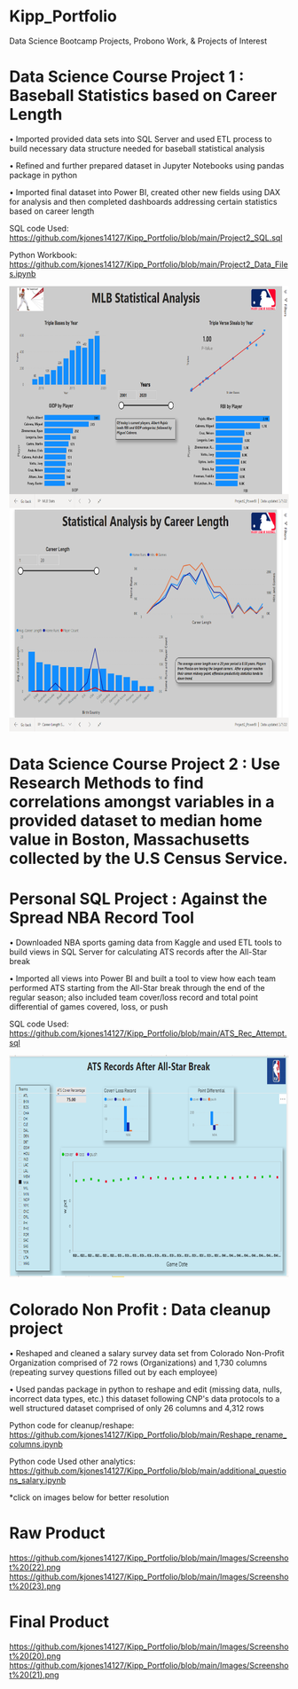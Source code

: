 # Kipp_Portfolio
Data Science Bootcamp Projects, Probono Work, & Projects of Interest 

# Data Science Course Project 1 : Baseball Statistics based on Career Length
•	Imported provided data sets into SQL Server and used ETL process to build necessary data structure needed for baseball statistical analysis  

•	Refined and further prepared dataset in Jupyter Notebooks using pandas package in python 

•	Imported final dataset into Power BI, created other new fields using DAX for analysis and then completed dashboards addressing certain statistics based on career length 

SQL code Used: https://github.com/kjones14127/Kipp_Portfolio/blob/main/Project2_SQL.sql

Python Workbook: https://github.com/kjones14127/Kipp_Portfolio/blob/main/Project2_Data_Files.ipynb

<img src="https://github.com/kjones14127/Kipp_Portfolio/blob/main/Images/Screenshot%20(7).png" width="700" height="400">
<img src="https://github.com/kjones14127/Kipp_Portfolio/blob/main/Images/Screenshot%20(8).png" width="700" height="400">

# Data Science Course Project 2 : Use Research Methods to find correlations amongst variables in a provided dataset to median home value in Boston, Massachusetts collected by the U.S Census Service. 

# Personal SQL Project : Against the Spread NBA Record Tool 
•	Downloaded NBA sports gaming data from Kaggle and used ETL tools to build views in SQL Server for calculating ATS records after the All-Star break

•	Imported all views into Power BI and built a tool to view how each team performed ATS starting from the All-Star break through the end of the regular season; also included team cover/loss record and total point differential of games covered, loss, or push 

SQL code Used: https://github.com/kjones14127/Kipp_Portfolio/blob/main/ATS_Rec_Attempt.sql

<img src="https://github.com/kjones14127/Kipp_Portfolio/blob/main/Images/Final_Dashboard.png" width="700" height="400">

# Colorado Non Profit : Data cleanup project
•	Reshaped and cleaned a salary survey data set from Colorado Non-Profit Organization comprised of 72 rows (Organizations) and 1,730 columns (repeating survey questions filled out by each employee) 

•	Used pandas package in python to reshape and edit (missing data, nulls, incorrect data types, etc.) this dataset following CNP's data protocols to a well structured dataset comprised of only 26 columns and 4,312 rows

Python code for cleanup/reshape: https://github.com/kjones14127/Kipp_Portfolio/blob/main/Reshape_rename_columns.ipynb

Python code Used other analytics: https://github.com/kjones14127/Kipp_Portfolio/blob/main/additional_questions_salary.ipynb

*click on images below for better resolution
# Raw Product
https://github.com/kjones14127/Kipp_Portfolio/blob/main/Images/Screenshot%20(22).png
https://github.com/kjones14127/Kipp_Portfolio/blob/main/Images/Screenshot%20(23).png

# Final Product
https://github.com/kjones14127/Kipp_Portfolio/blob/main/Images/Screenshot%20(20).png
https://github.com/kjones14127/Kipp_Portfolio/blob/main/Images/Screenshot%20(21).png



